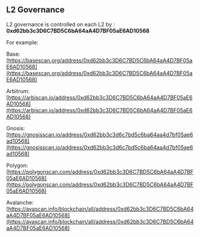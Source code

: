 ## L2 Governance

L2 governance is controlled on each L2 by : **0xd62bb3c3D6C7BD5C6bA64aA4D7BF05aE6AD10568**

For example:

Base: [https://basescan.org/address/0xd62bb3c3D6C7BD5C6bA64aA4D7BF05aE6AD10568](https://basescan.org/address/0xd62bb3c3D6C7BD5C6bA64aA4D7BF05aE6AD10568)

Arbitrum: [https://arbiscan.io/address/0xd62bb3c3D6C7BD5C6bA64aA4D7BF05aE6AD10568](https://arbiscan.io/address/0xd62bb3c3D6C7BD5C6bA64aA4D7BF05aE6AD10568)

Gnosis: [https://gnosisscan.io/address/0xd62bb3c3d6c7bd5c6ba64aa4d7bf05ae6ad10568](https://gnosisscan.io/address/0xd62bb3c3d6c7bd5c6ba64aa4d7bf05ae6ad10568)

Polygon: [https://polygonscan.com/address/0xd62bb3c3D6C7BD5C6bA64aA4D7BF05aE6AD10568](https://polygonscan.com/address/0xd62bb3c3D6C7BD5C6bA64aA4D7BF05aE6AD10568)

Avalanche: [https://avascan.info/blockchain/all/address/0xd62bb3c3D6C7BD5C6bA64aA4D7BF05aE6AD10568](https://avascan.info/blockchain/all/address/0xd62bb3c3D6C7BD5C6bA64aA4D7BF05aE6AD10568)





